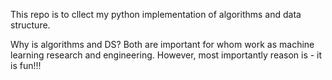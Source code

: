 This repo is to cllect my python implementation of algorithms and data structure.

Why is algorithms and DS? Both are important for whom work as machine learning research and engineering. However, most importantly reason is - it is fun!!!
